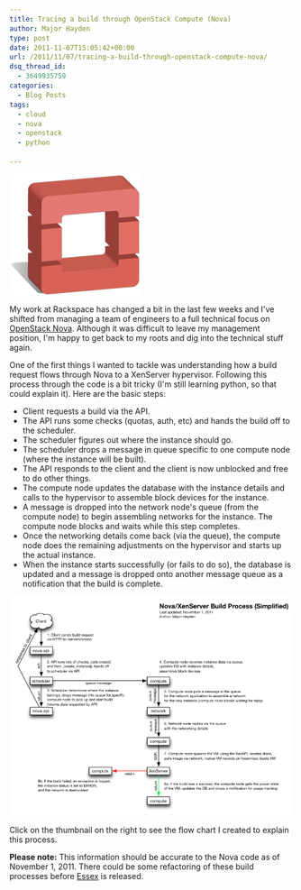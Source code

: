 ```yaml
---
title: Tracing a build through OpenStack Compute (Nova)
author: Major Hayden
type: post
date: 2011-11-07T15:05:42+00:00
url: /2011/11/07/tracing-a-build-through-openstack-compute-nova/
dsq_thread_id:
  - 3649935759
categories:
  - Blog Posts
tags:
  - cloud
  - nova
  - openstack
  - python

---
```

![1]

My work at Rackspace has changed a bit in the last few weeks and I've shifted from managing a team of engineers to a full technical focus on [OpenStack Nova][2]. Although it was difficult to leave my management position, I'm happy to get back to my roots and dig into the technical stuff again.

One of the first things I wanted to tackle was understanding how a build request flows through Nova to a XenServer hypervisor. Following this process through the code is a bit tricky (I'm still learning python, so that could explain it). Here are the basic steps:

* Client requests a build via the API.
* The API runs some checks (quotas, auth, etc) and hands the build off to the scheduler.
* The scheduler figures out where the instance should go.
* The scheduler drops a message in queue specific to one compute node (where the instance will be built).
* The API responds to the client and the client is now unblocked and free to do other things.
* The compute node updates the database with the instance details and calls to the hypervisor to assemble block devices for the instance.
* A message is dropped into the network node's queue (from the compute node) to begin assembling networks for the instance. The compute node blocks and waits while this step completes.
* Once the networking details come back (via the queue), the compute node does the remaining adjustments on the hypervisor and starts up the actual instance.
* When the instance starts successfully (or fails to do so), the database is updated and a message is dropped onto another message queue as a notification that the build is complete.

![3]

Click on the thumbnail on the right to see the flow chart I created to explain this process.

**Please note:** This information should be accurate to the Nova code as of November 1, 2011. There could be some refactoring of these build processes before [Essex][4] is released.

<br style="clear: both;" />

 [1]: /wp-content/uploads/2011/11/openstack-justheo.png
 [2]: http://openstack.org/projects/compute/
 [3]: /wp-content/uploads/2011/11/Tracing-an-Instance-Build-Through-Nova.png
 [4]: https://launchpad.net/nova/essex
